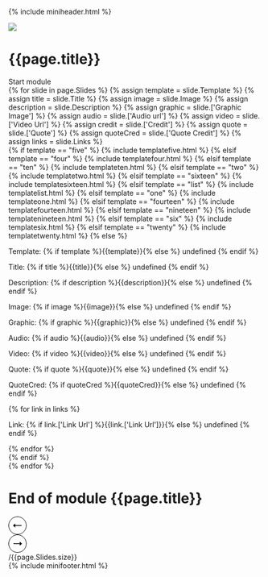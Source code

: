 {% include miniheader.html %}
<div class="slides-wrapper">
  <div id="slide-0" class="slide slide-cover">
    <img src="{{page.['Cover Image']}}">
    <div class="som-wrapper">
      <h1 style="color:{{page.['Cover Colour']}};">{{page.title}}</h1>
      <div class="som-button" style="color:{{page.['Cover Colour']}}; border-color:{{page.['Cover Colour']}};">Start module</div>
    </div>
  </div>
  {% for slide in page.Slides %}
  {% assign template = slide.Template %}
  {% assign title = slide.Title %}
  {% assign image = slide.Image %}
  {% assign description = slide.Description %}
  {% assign graphic = slide.['Graphic Image'] %}
  {% assign audio = slide.['Audio url'] %}
  {% assign video = slide.['Video Url'] %}
  {% assign credit = slide.['Credit'] %}
  {% assign quote = slide.['Quote'] %}
  {% assign quoteCred = slide.['Quote Credit'] %}
  {% assign links = slide.Links %}
    <div id="slide-{{ forloop.index }}" class="slide {{template}} {%if image %}white{% endif %}">
      <div class="som-wrapper">
        {% if template == "five" %}
          {% include templatefive.html %}
        {% elsif template == "four" %}
          {% include templatefour.html %}
        {% elsif template == "ten" %}
          {% include templateten.html %}
        {% elsif template == "two" %}
          {% include templatetwo.html %}
        {% elsif template == "sixteen" %}
          {% include templatesixteen.html %}
        {% elsif template == "list" %}
          {% include templatelist.html %}
        {% elsif template == "one" %}
          {% include templateone.html %}
        {% elsif template == "fourteen" %}
          {% include templatefourteen.html %}
        {% elsif template == "nineteen" %}
          {% include templatenineteen.html %}
        {% elsif template == "six" %}
          {% include templatesix.html %}
        {% elsif template == "twenty" %}
          {% include templatetwenty.html %}
        {% else %}
          <div class="dev-info">
            <p>Template: {% if template %}{{template}}{% else %} undefined {% endif %}</p>
            <p>Title: {% if title %}{{title}}{% else %} undefined {% endif %}</p>
            <p>Description: {% if description %}{{description}}{% else %} undefined {% endif %}</p>
            <p>Image: {% if image %}{{image}}{% else %} undefined {% endif %}</p>
            <p>Graphic: {% if graphic %}{{graphic}}{% else %} undefined {% endif %}</p>
            <p>Audio: {% if audio %}{{audio}}{% else %} undefined {% endif %}</p>
            <p>Video: {% if video %}{{video}}{% else %} undefined {% endif %}</p>
            <p>Quote: {% if quote %}{{quote}}{% else %} undefined {% endif %}</p>
            <p>QuoteCred: {% if quoteCred %}{{quoteCred}}{% else %} undefined {% endif %}</p>
            {% for link in links %}
              <p>Link: {% if link.['Link Url'] %}{{link.['Link Url']}}{% else %} undefined {% endif %}</p>
            {% endfor %}
          </div>
        {% endif %}
      </div>
    </div>
  {% endfor %}
  <div id="slide-end" class="slide four slide-cover slide-end">
    <div class="som-wrapper">
      <h1>
        <span>End of module</span>
        {{page.title}}
      </h1>
    </div>
  </div>
</div>
<div class="slides-footer">
  <div class="slides-counter">
    <div class="som-wrapper">
      <div class="controls">
        <div class="previous-slide">
          <svg width="36" height="36" viewBox="0 0 36 36" fill="none" xmlns="http://www.w3.org/2000/svg"><path d="M9 17.99L13.519 14v3.196H26v1.57H13.519V22L9 17.99z" fill="#000"/><circle cx="18" cy="18" r="17.5" transform="rotate(-180 18 18)" stroke="#000"/></svg>
        </div>
        <div class="next-slide">
          <svg width="36" height="36" viewBox="0 0 36 36" fill="none" xmlns="http://www.w3.org/2000/svg"><path d="M27 18.01L22.481 22v-3.196H10v-1.57h12.481V14L27 18.01z" fill="#000"/><circle cx="18" cy="18" r="17.5" stroke="#000"/></svg>
        </div>
        <div class="pagination"><span class="update-numbers"></span> /{{page.Slides.size}}</div>
      </div>
      <div class="dots"></div>
    </div>
  </div>
</div>
{% include minifooter.html %}
